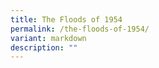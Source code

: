 ```yaml
---
title: The Floods of 1954
permalink: /the-floods-of-1954/
variant: markdown
description: ""
---
```

